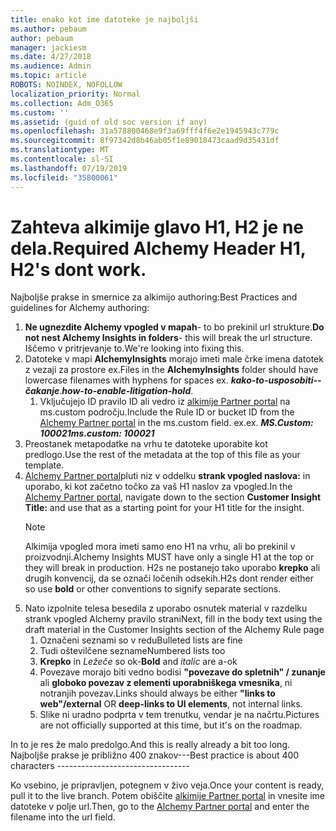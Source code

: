 ```yaml
---
title: enako kot ime datoteke je najboljši
ms.author: pebaum
author: pebaum
manager: jackiesm
ms.date: 4/27/2018
ms.audience: Admin
ms.topic: article
ROBOTS: NOINDEX, NOFOLLOW
localization_priority: Normal
ms.collection: Adm_O365
ms.custom: ''
ms.assetid: (guid of old soc version if any)
ms.openlocfilehash: 31a578800468e9f3a69fff4f6e2e1945943c779c
ms.sourcegitcommit: 8f97342d8b46ab05f1e89018473caad9d35431df
ms.translationtype: MT
ms.contentlocale: sl-SI
ms.lasthandoff: 07/19/2019
ms.locfileid: "35800061"
---
```

# <a name="required-alchemy-header-h1-h2s-dont-work"></a><span data-ttu-id="ad4db-102">Zahteva alkimije glavo H1, H2 je ne dela.</span><span class="sxs-lookup"><span data-stu-id="ad4db-102">Required Alchemy Header H1, H2's dont work.</span></span>
<span data-ttu-id="ad4db-103">Najboljše prakse in smernice za alkimijo authoring:</span><span class="sxs-lookup"><span data-stu-id="ad4db-103">Best Practices and guidelines for Alchemy authoring:</span></span>

1. <span data-ttu-id="ad4db-104">**Ne ugnezdite Alchemy vpogled v mapah**- to bo prekinil url strukture.</span><span class="sxs-lookup"><span data-stu-id="ad4db-104">**Do not nest Alchemy Insights in folders**- this will break the url structure.</span></span> <span data-ttu-id="ad4db-105">Iščemo v pritrjevanje to.</span><span class="sxs-lookup"><span data-stu-id="ad4db-105">We're looking into fixing this.</span></span>
1. <span data-ttu-id="ad4db-106">Datoteke v mapi **AlchemyInsights** morajo imeti male črke imena datotek z vezaji za prostore ex.</span><span class="sxs-lookup"><span data-stu-id="ad4db-106">Files in the **AlchemyInsights** folder should have lowercase filenames with hyphens for spaces ex.</span></span> <span data-ttu-id="ad4db-107">***kako-to-usposobiti--čakanje***.</span><span class="sxs-lookup"><span data-stu-id="ad4db-107">***how-to-enable-litigation-hold***.</span></span>
    1. <span data-ttu-id="ad4db-108">Vključujejo ID pravilo ID ali vedro iz [alkimije Partner portal](https://alchemyportal.azurewebsites.net) na ms.custom področju.</span><span class="sxs-lookup"><span data-stu-id="ad4db-108">Include the Rule ID or bucket ID from the [Alchemy Partner portal](https://alchemyportal.azurewebsites.net) in the ms.custom field.</span></span> <span data-ttu-id="ad4db-109">ex.</span><span class="sxs-lookup"><span data-stu-id="ad4db-109">ex.</span></span> <span data-ttu-id="ad4db-110">***MS.Custom: 100021***</span><span class="sxs-lookup"><span data-stu-id="ad4db-110">***ms.custom: 100021***</span></span>
1. <span data-ttu-id="ad4db-111">Preostanek metapodatke na vrhu te datoteke uporabite kot predlogo.</span><span class="sxs-lookup"><span data-stu-id="ad4db-111">Use the rest of the metadata at the top of this file as your template.</span></span>
1. <span data-ttu-id="ad4db-112">[Alchemy Partner portal](https://alchemyportal.azurewebsites.net)pluti niz v oddelku **strank vpogled naslova:** in uporabo, ki kot začetno točko za vaš H1 naslov za vpogled.</span><span class="sxs-lookup"><span data-stu-id="ad4db-112">In the [Alchemy Partner portal](https://alchemyportal.azurewebsites.net), navigate down to the section **Customer Insight Title:** and use that as a starting point for your H1 title for the insight.</span></span> 
    > [!NOTE]
    > <span data-ttu-id="ad4db-113">Alkimija vpogled mora imeti samo eno H1 na vrhu, ali bo prekinil v proizvodnji.</span><span class="sxs-lookup"><span data-stu-id="ad4db-113">Alchemy Insights MUST have only a single H1 at the top or they will break in production.</span></span> <span data-ttu-id="ad4db-114">H2s ne postanejo tako uporabo **krepko** ali drugih konvencij, da se označi ločenih odsekih.</span><span class="sxs-lookup"><span data-stu-id="ad4db-114">H2s dont render either so use **bold** or other conventions to signify separate sections.</span></span>
1. <span data-ttu-id="ad4db-115">Nato izpolnite telesa besedila z uporabo osnutek material v razdelku strank vpogled Alchemy pravilo strani</span><span class="sxs-lookup"><span data-stu-id="ad4db-115">Next, fill in the body text using the draft material in the Customer Insights section of the Alchemy Rule page</span></span>
    1. <span data-ttu-id="ad4db-116">Označeni seznami so v redu</span><span class="sxs-lookup"><span data-stu-id="ad4db-116">Bulleted lists are fine</span></span>
    1. <span data-ttu-id="ad4db-117">Tudi oštevilčene sezname</span><span class="sxs-lookup"><span data-stu-id="ad4db-117">Numbered lists too</span></span>
    1. <span data-ttu-id="ad4db-118">**Krepko** in *Ležeče* so ok-</span><span class="sxs-lookup"><span data-stu-id="ad4db-118">**Bold** and *italic* are a-ok</span></span>
    1. <span data-ttu-id="ad4db-119">Povezave morajo biti vedno bodisi **"povezave do spletnih" / zunanje** ali **globoko povezav z elementi uporabniškega vmesnika**, ni notranjih povezav.</span><span class="sxs-lookup"><span data-stu-id="ad4db-119">Links should always be either **"links to web"/external** OR **deep-links to UI elements**, not internal links.</span></span>
    1. <span data-ttu-id="ad4db-120">Slike ni uradno podprta v tem trenutku, vendar je na načrtu.</span><span class="sxs-lookup"><span data-stu-id="ad4db-120">Pictures are not officially supported at this time, but it's on the roadmap.</span></span>

<span data-ttu-id="ad4db-121">In to je res že malo predolgo.</span><span class="sxs-lookup"><span data-stu-id="ad4db-121">And this is really already a bit too long.</span></span> <span data-ttu-id="ad4db-122">Najboljše prakse je približno 400 znakov---</span><span class="sxs-lookup"><span data-stu-id="ad4db-122">Best practice is about 400 characters ---------------------------------</span></span>

<span data-ttu-id="ad4db-123">Ko vsebino, je pripravljen, potegnem v živo veja.</span><span class="sxs-lookup"><span data-stu-id="ad4db-123">Once your content is ready, pull it to the live branch.</span></span> <span data-ttu-id="ad4db-124">Potem obiščite [alkimije Partner portal](https://alchemyportal.azurewebsites.net) in vnesite ime datoteke v polje url.</span><span class="sxs-lookup"><span data-stu-id="ad4db-124">Then, go to the [Alchemy Partner portal](https://alchemyportal.azurewebsites.net) and enter the filename into the url field.</span></span> 